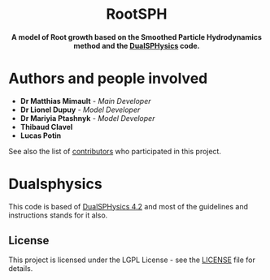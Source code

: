 
<h1 align="center">
  RootSPH
  <br>
</h1>

<h4 align="center">A model of Root growth based on the Smoothed Particle Hydrodynamics method and the <a href="http://dual.sphysics.org/" target="_blank">DualSPHysics</a> code.</h4>

# Authors and people involved

* **Dr Matthias Mimault** - *Main Developer*
* **Dr Lionel Dupuy** - *Model Developer*
* **Dr Mariyia Ptashnyk** - *Model Developer*
* **Thibaud Clavel**
* **Lucas Potin**

See also the list of [contributors](https://github.com/MatthiasMimault/RootSPHysicsV2_DB/graphs/contributors) who participated in this project.

# Dualsphysics
This code is based of [DualSPHysics 4.2](https://github.com/DualSPHysics) and most of the guidelines and instructions stands for it also. 
## License

This project is licensed under the LGPL License - see the [LICENSE](LICENSE) file for details.
